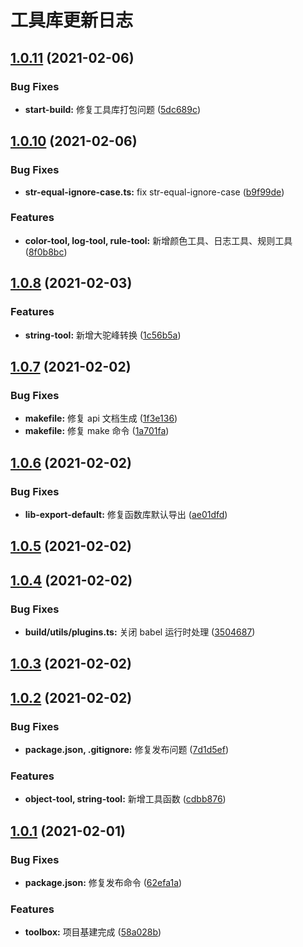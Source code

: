 # 工具库更新日志

## [1.0.11](https://github.com/RootWater/toolbox/compare/v1.0.10...v1.0.11) (2021-02-06)


### Bug Fixes

* **start-build:** 修复工具库打包问题 ([5dc689c](https://github.com/RootWater/toolbox/commit/5dc689c5d6bde97a0f0bfefc567caf5bd63e37a6))



## [1.0.10](https://github.com/RootWater/toolbox/compare/v1.0.8...v1.0.10) (2021-02-06)


### Bug Fixes

* **str-equal-ignore-case.ts:** fix str-equal-ignore-case ([b9f99de](https://github.com/RootWater/toolbox/commit/b9f99de38af7de015705036a287625572e9d5ede))


### Features

* **color-tool, log-tool, rule-tool:** 新增颜色工具、日志工具、规则工具 ([8f0b8bc](https://github.com/RootWater/toolbox/commit/8f0b8bcb86743000521bf6693bee0cf8b7efc729))



## [1.0.8](https://github.com/RootWater/toolbox/compare/v1.0.7...v1.0.8) (2021-02-03)


### Features

* **string-tool:** 新增大驼峰转换 ([1c56b5a](https://github.com/RootWater/toolbox/commit/1c56b5ab1d3ea8c626b1b6efe718d965ffd7fd1e))



## [1.0.7](https://github.com/RootWater/toolbox/compare/v1.0.6...v1.0.7) (2021-02-02)


### Bug Fixes

* **makefile:** 修复 api 文档生成 ([1f3e136](https://github.com/RootWater/toolbox/commit/1f3e136403f723b1804b19f88bc69c6edda23138))
* **makefile:** 修复 make 命令 ([1a701fa](https://github.com/RootWater/toolbox/commit/1a701fabd883f032f099ec1964986946a31d82c6))



## [1.0.6](https://github.com/RootWater/toolbox/compare/v1.0.5...v1.0.6) (2021-02-02)


### Bug Fixes

* **lib-export-default:** 修复函数库默认导出 ([ae01dfd](https://github.com/RootWater/toolbox/commit/ae01dfd36bd87ccc9919be032a7cacf9e5ed00f3))



## [1.0.5](https://github.com/RootWater/toolbox/compare/v1.0.4...v1.0.5) (2021-02-02)



## [1.0.4](https://github.com/RootWater/toolbox/compare/v1.0.3...v1.0.4) (2021-02-02)


### Bug Fixes

* **build/utils/plugins.ts:** 关闭 babel 运行时处理 ([3504687](https://github.com/RootWater/toolbox/commit/350468790ee5159d817b328650f5e2c7de2c04ac))



## [1.0.3](https://github.com/RootWater/toolbox/compare/v1.0.2...v1.0.3) (2021-02-02)



## [1.0.2](https://github.com/RootWater/toolbox/compare/v1.0.1...v1.0.2) (2021-02-02)


### Bug Fixes

* **package.json, .gitignore:** 修复发布问题 ([7d1d5ef](https://github.com/RootWater/toolbox/commit/7d1d5ef50db8373127e5c2c55d2c8bcaea82b378))


### Features

* **object-tool, string-tool:** 新增工具函数 ([cdbb876](https://github.com/RootWater/toolbox/commit/cdbb876fc2c2f028c2bede148b4947875b1aa25b))



## [1.0.1](https://github.com/RootWater/toolbox/compare/58a028b2839b6609f591bc57eb55b5b1f5b0ecbf...v1.0.1) (2021-02-01)


### Bug Fixes

* **package.json:** 修复发布命令 ([62efa1a](https://github.com/RootWater/toolbox/commit/62efa1a83eef2817a331a2c59ab60710d760529e))


### Features

* **toolbox:** 项目基建完成 ([58a028b](https://github.com/RootWater/toolbox/commit/58a028b2839b6609f591bc57eb55b5b1f5b0ecbf))



